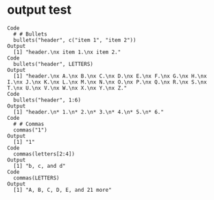 # output test

    Code
      # # Bullets
      bullets("header", c("item 1", "item 2"))
    Output
      [1] "header.\nx item 1.\nx item 2."
    Code
      bullets("header", LETTERS)
    Output
      [1] "header.\nx A.\nx B.\nx C.\nx D.\nx E.\nx F.\nx G.\nx H.\nx I.\nx J.\nx K.\nx L.\nx M.\nx N.\nx O.\nx P.\nx Q.\nx R.\nx S.\nx T.\nx U.\nx V.\nx W.\nx X.\nx Y.\nx Z."
    Code
      bullets("header", 1:6)
    Output
      [1] "header.\n* 1.\n* 2.\n* 3.\n* 4.\n* 5.\n* 6."
    Code
      # # Commas
      commas("1")
    Output
      [1] "1"
    Code
      commas(letters[2:4])
    Output
      [1] "b, c, and d"
    Code
      commas(LETTERS)
    Output
      [1] "A, B, C, D, E, and 21 more"

